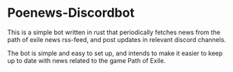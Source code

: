 # Poenews-Discordbot
This is a simple bot written in rust that periodically fetches news from the path of exile news rss-feed, and post updates in relevant discord channels.  

The bot is simple and easy to set up, and intends to make it easier to keep up to date with news related to the game Path of Exile.

